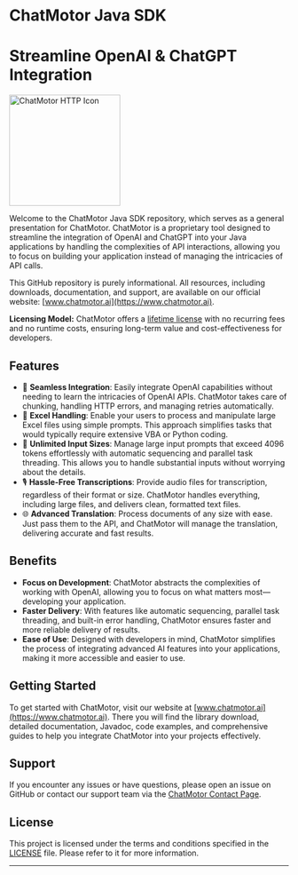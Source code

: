 # ChatMotor Java SDK

# Streamline OpenAI & ChatGPT Integration

<img src="https://docs.aceql.com/img/chatmotor-logo.png" width="200" alt="ChatMotor HTTP Icon"/>

Welcome to the ChatMotor Java SDK repository, which serves as a general presentation for ChatMotor. ChatMotor is a proprietary tool designed to streamline the integration of OpenAI and ChatGPT into your Java applications by handling the complexities of API interactions, allowing you to focus on building your application instead of managing the intricacies of API calls.

This GitHub repository is purely informational. All resources, including downloads, documentation, and support, are available on our official website: [www.chatmotor.ai](https://www.chatmotor.ai).

**Licensing Model:** ChatMotor offers a [lifetime license](https://www.chatmotor.ai/pricing/) with no recurring fees and no runtime costs, ensuring long-term value and cost-effectiveness for developers.

## Features

- 🌟 **Seamless Integration**: Easily integrate OpenAI capabilities without needing to learn the intricacies of OpenAI APIs. ChatMotor takes care of chunking, handling HTTP errors, and managing retries automatically.
- 📄 **Excel Handling**: Enable your users to process and manipulate large Excel files using simple prompts. This approach simplifies tasks that would typically require extensive VBA or Python coding.
- 📝 **Unlimited Input Sizes**: Manage large input prompts that exceed 4096 tokens effortlessly with automatic sequencing and parallel task threading. This allows you to handle substantial inputs without worrying about the details.
- 🎙️ **Hassle-Free Transcriptions**: Provide audio files for transcription, regardless of their format or size. ChatMotor handles everything, including large files, and delivers clean, formatted text files.
- 🌐 **Advanced Translation**: Process documents of any size with ease. Just pass them to the API, and ChatMotor will manage the translation, delivering accurate and fast results.

## Benefits

- **Focus on Development**: ChatMotor abstracts the complexities of working with OpenAI, allowing you to focus on what matters most—developing your application.
- **Faster Delivery**: With features like automatic sequencing, parallel task threading, and built-in error handling, ChatMotor ensures faster and more reliable delivery of results.
- **Ease of Use**: Designed with developers in mind, ChatMotor simplifies the process of integrating advanced AI features into your applications, making it more accessible and easier to use.

## Getting Started

To get started with ChatMotor, visit our website at [www.chatmotor.ai](https://www.chatmotor.ai). There you will find the library download, detailed documentation, Javadoc, code examples, and comprehensive guides to help you integrate ChatMotor into your projects effectively.

## Support

If you encounter any issues or have questions, please open an issue on GitHub or contact our support team via the [ChatMotor Contact Page](https://www.chatmotor.ai/contact/).

## License

This project is licensed under the terms and conditions specified in the [LICENSE](https://github.com/ChatMotorApi/chatmotor-java?tab=License-1-ov-file) file. Please refer to it for more information.

________________________________________

